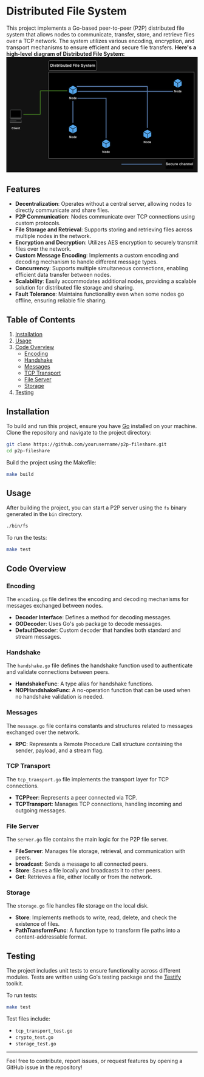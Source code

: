 # Distributed File System

This project implements a Go-based peer-to-peer (P2P) distributed file system that allows nodes to communicate, transfer, store, and retrieve files over a TCP network. The system utilizes various encoding, encryption, and transport mechanisms to ensure efficient and secure file transfers. **Here's a high-level diagram of Distributed File System:**
![High-Level Diagram of Distributed File System](godfs_diagram.png)

## Features

- **Decentralization**: Operates without a central server, allowing nodes to directly communicate and share files.
- **P2P Communication**: Nodes communicate over TCP connections using custom protocols.
- **File Storage and Retrieval**: Supports storing and retrieving files across multiple nodes in the network.
- **Encryption and Decryption**: Utilizes AES encryption to securely transmit files over the network.
- **Custom Message Encoding**: Implements a custom encoding and decoding mechanism to handle different message types.
- **Concurrency**: Supports multiple simultaneous connections, enabling efficient data transfer between nodes.
- **Scalability**: Easily accommodates additional nodes, providing a scalable solution for distributed file storage and sharing.
- **Fault Tolerance**: Maintains functionality even when some nodes go offline, ensuring reliable file sharing.

## Table of Contents

1. [Installation](#installation)
2. [Usage](#usage)
3. [Code Overview](#code-overview)
   - [Encoding](#encoding)
   - [Handshake](#handshake)
   - [Messages](#messages)
   - [TCP Transport](#tcp-transport)
   - [File Server](#file-server)
   - [Storage](#storage)
4. [Testing](#testing)

## Installation

To build and run this project, ensure you have [Go](https://golang.org/) installed on your machine. Clone the repository and navigate to the project directory:

```bash
git clone https://github.com/yourusername/p2p-fileshare.git
cd p2p-fileshare
```

Build the project using the Makefile:

```bash
make build
```

## Usage

After building the project, you can start a P2P server using the `fs` binary generated in the `bin` directory.

```bash
./bin/fs
```

To run the tests:

```bash
make test
```

## Code Overview

### Encoding

The `encoding.go` file defines the encoding and decoding mechanisms for messages exchanged between nodes.

- **Decoder Interface**: Defines a method for decoding messages.
- **GODecoder**: Uses Go's `gob` package to decode messages.
- **DefaultDecoder**: Custom decoder that handles both standard and stream messages.

### Handshake

The `handshake.go` file defines the handshake function used to authenticate and validate connections between peers.

- **HandshakeFunc**: A type alias for handshake functions.
- **NOPHandshakeFunc**: A no-operation function that can be used when no handshake validation is needed.

### Messages

The `message.go` file contains constants and structures related to messages exchanged over the network.

- **RPC**: Represents a Remote Procedure Call structure containing the sender, payload, and a stream flag.

### TCP Transport

The `tcp_transport.go` file implements the transport layer for TCP connections.

- **TCPPeer**: Represents a peer connected via TCP.
- **TCPTransport**: Manages TCP connections, handling incoming and outgoing messages.

### File Server

The `server.go` file contains the main logic for the P2P file server.

- **FileServer**: Manages file storage, retrieval, and communication with peers.
- **broadcast**: Sends a message to all connected peers.
- **Store**: Saves a file locally and broadcasts it to other peers.
- **Get**: Retrieves a file, either locally or from the network.

### Storage

The `storage.go` file handles file storage on the local disk.

- **Store**: Implements methods to write, read, delete, and check the existence of files.
- **PathTransformFunc**: A function type to transform file paths into a content-addressable format.

## Testing

The project includes unit tests to ensure functionality across different modules. Tests are written using Go's testing package and the [Testify](https://github.com/stretchr/testify) toolkit.

To run tests:

```bash
make test
```

Test files include:

- `tcp_transport_test.go`
- `crypto_test.go`
- `storage_test.go`

---

Feel free to contribute, report issues, or request features by opening a GitHub issue in the repository!
